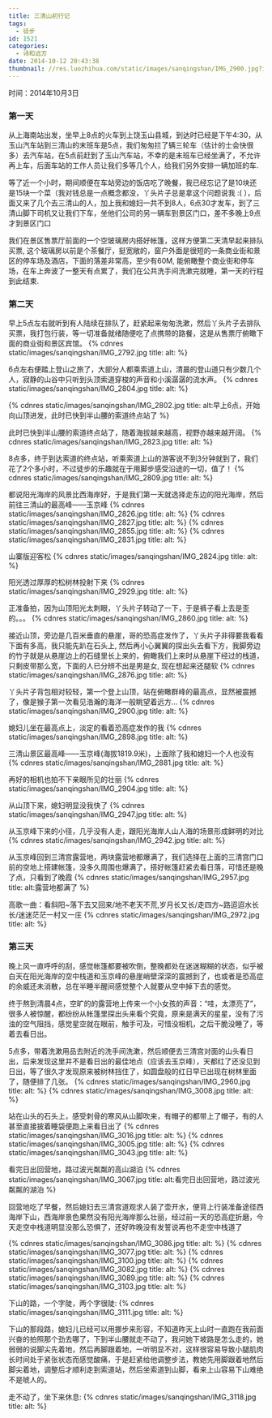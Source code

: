 ```yaml
---
title: 三清山初行记
tags:
  - 徒步
id: 1521
categories:
  - 诗和远方
date: 2014-10-12 20:43:38
thumbnail: //res.luozhihua.com/static/images/sanqingshan/IMG_2900.jpg?imageView2/1/w/345/h/163
---
```


时间：2014年10月3日

### 第一天

从上海南站出发，坐早上8点的火车到上饶玉山县城，到达时已经是下午4:30，从玉山汽车站到三清山的末班车是5点，我们匆匆拦了辆三轮车（估计的士会快很多）去汽车站，在5点前赶到了玉山汽车站，不幸的是末班车已经坐满了，不允许再上车，后面车站的工作人员让我们多等几个人，给我们另外安排一辆加班的车.<!--more-->

等了近一个小时，期间顺便在车站旁边的饭店吃了晚餐，我已经忘记了是10块还是15块一个菜（我对钱总是一点概念都没，丫头片子总是拿这个问题说我 :( ），后面又来了几个去三清山的人，加上我和媳妇一共不到8人，6点30才发车，到了三清山脚下司机又让我们下车，坐他们公司的另一辆车到景区门口，差不多晚上9点才到景区门口

我们在景区售票厅前面的一个空玻璃房内搭好帐篷，这样方便第二天清早起来排队买票, 这个玻璃房以前是个茶餐厅，挺宽敞的，窗户外面是很短的一条商业街和景区的停车场及酒店，下面的落差非常高，至少有60M, 能俯瞰整个商业街和停车场，在车上奔波了一整天有点累了，我们在公共洗手间洗漱完就睡，第一天的行程到此结束.

### 第二天

早上5点左右就听到有人陆续在排队了，赶紧起来匆匆洗漱，然后丫头片子去排队买票，我打包行装，等一切准备就绪随便吃了点携带的路餐，这是从售票厅俯瞰下面的商业街和景区宾馆。
{% cdnres static/images/sanqingshan/IMG_2792.jpg title: alt: %}

6点左右便踏上登山之旅了，大部分人都乘索道上山，清晨的登山道只有少数几个人，寂静的山谷中只听到头顶索道穿梭的声音和小溪潺潺的流水声。
{% cdnres static/images/sanqingshan/IMG_2804.jpg title: alt: %}

{% cdnres static/images/sanqingshan/IMG_2802.jpg title: alt:早上6点，开始向山顶进发，此时已快到半山腰的索道终点站了 %}

此时已快到半山腰的索道终点站了，随着海拔越来越高，视野亦越来越开阔。
{% cdnres static/images/sanqingshan/IMG_2823.jpg title: alt: %}

8点多，终于到达索道的终点站，听乘索道上山的游客说不到3分钟就到了，我们花了2个多小时，不过徒步的乐趣就在于用脚步感受沿途的一切，值了！
{% cdnres static/images/sanqingshan/IMG_2809.jpg title: alt: %}

都说阳光海岸的风景比西海岸好，于是我们第一天就选择走东边的阳光海岸，然后前往三清山的最高峰——玉京峰
{% cdnres static/images/sanqingshan/IMG_2826.jpg title: alt: %}
{% cdnres static/images/sanqingshan/IMG_2827.jpg title: alt: %}
{% cdnres static/images/sanqingshan/IMG_2855.jpg title: alt: %}
{% cdnres static/images/sanqingshan/IMG_2831.jpg title: alt: %}

山寨版迎客松
{% cdnres static/images/sanqingshan/IMG_2824.jpg title: alt: %}

阳光透过厚厚的松树林投射下来
{% cdnres static/images/sanqingshan/IMG_2929.jpg title: alt: %}

正准备拍，因为山顶阳光太刺眼，丫头片子转动了一下，于是裤子看上去是歪的。。。
{% cdnres static/images/sanqingshan/IMG_2860.jpg title: alt: %}

接近山顶，旁边是几百米垂直的悬崖，哥的恐高症发作了，丫头片子非得要我看看下面有多高，我只能先趴在石头上, 然后再小心翼翼的探出头去看下方，我脚旁边的竹子就是从悬崖边上的石缝里长上来的，俯瞰我们上来时从悬崖下经过的栈道，只剩皮带那么宽，下面的人已分辨不出是男是女, 现在想起来还腿软
{% cdnres static/images/sanqingshan/IMG_2876.jpg title: alt: %}

丫头片子背包相对较轻，第一个登上山顶，站在俯瞰群峰的最高点，显然被震撼了，像是猴子第一次看见浩瀚的海洋一般眺望着远方…
{% cdnres static/images/sanqingshan/IMG_2900.jpg title: alt: %}

媳妇儿坐在最高点上，淡定的看着恐高症发作的我
{% cdnres static/images/sanqingshan/IMG_2898.jpg title: alt: %}

三清山景区最高峰——玉京峰(海拔1819.9米)，上面除了我和媳妇一个人也没有
{% cdnres static/images/sanqingshan/IMG_2881.jpg title: alt: %}

再好的相机也拍不下亲眼所见的壮丽
{% cdnres static/images/sanqingshan/IMG_2904.jpg title: alt: %}

从山顶下来，媳妇明显没我快了
{% cdnres static/images/sanqingshan/IMG_2947.jpg title: alt: %}

从玉京峰下来的小径，几乎没有人走，跟阳光海岸人山人海的场景形成鲜明的对比
{% cdnres static/images/sanqingshan/IMG_2942.jpg title: alt: %}

从玉京峰回到三清宫露营地，两块露营地都爆满了，我们选择在上面的三清宫门口前的空地上搭建帐篷，没多久周围也爆满了，搭好帐篷赶紧去看日落，可惜还是晚了点，只看到了晚霞
{% cdnres static/images/sanqingshan/IMG_2957.jpg title: alt:露营地都满了 %}

高歌一曲：看斜阳~落下去又回来/地不老天不荒,岁月长又长/走四方~路迢迢水长长/迷迷茫茫一村又一庄
{% cdnres static/images/sanqingshan/IMG_2972.jpg title: alt: %}

### 第三天

晚上风一直呼呼的刮，感觉帐篷都要被吹倒，整晚都处在迷迷糊糊的状态，似乎被白天在阳光海岸的空中栈道和玉京峰的悬崖峭壁深深的震撼到了，也或者是恐高症的余威还未消散，总在半睡半醒间感觉整个人就要从空中掉下去的感觉。

终于熬到清晨4点，空旷的的露营地上传来一个小女孩的声音：“哇，太漂亮了”，很多人被惊醒，都纷纷从帐篷里探出头来看个究竟，原来是满天的星星，没有了污浊的空气阻挡，感觉星空就在眼前，触手可及，可惜没相机，之后干脆没睡了，等着去看日出。

5点多，带着洗漱用品去附近的洗手间洗漱，然后顺便去三清宫对面的山头看日出，后来发现这里并不是看日出的最佳地点（应该去玉京峰），天都红了还没见到日出，等了很久才发现原来被树林挡住了，如圆盘般的红日早已出现在树林里面了，随便排了几张。
{% cdnres static/images/sanqingshan/IMG_2960.jpg title: alt: %}
{% cdnres static/images/sanqingshan/IMG_3008.jpg title: alt: %}

站在山头的石头上，感受刺骨的寒风从山脚吹来，有帽子的都带上了帽子，有的人甚至直接披着睡袋便跑上来看日出了
{% cdnres static/images/sanqingshan/IMG_3016.jpg title: alt: %}
{% cdnres static/images/sanqingshan/IMG_3005.jpg title: alt: %}
{% cdnres static/images/sanqingshan/IMG_3043.jpg title: alt: %}

看完日出回营地，路过波光粼粼的高山湖泊
{% cdnres static/images/sanqingshan/IMG_3067.jpg title: alt:看完日出回营地，路过波光粼粼的湖泊 %}

回营地吃了早餐，然后媳妇去三清宫道观求人装了壶开水，便背上行装准备途径西海岸下山，西海岸景色果然没有阳光海岸那么壮丽，经过前一天的恐高症折磨，今天走空中栈道明显没那么恐惧了，还好昨晚没有发誓说再也不走空中栈道了

{% cdnres static/images/sanqingshan/IMG_3086.jpg title: alt: %}
{% cdnres static/images/sanqingshan/IMG_3077.jpg title: alt: %}
{% cdnres static/images/sanqingshan/IMG_3100.jpg title: alt: %}
{% cdnres static/images/sanqingshan/IMG_3082.jpg title: alt: %}
{% cdnres static/images/sanqingshan/IMG_3089.jpg title: alt: %}
{% cdnres static/images/sanqingshan/IMG_3103.jpg title: alt: %}

下山的路，一个字陡，两个字很陡:
{% cdnres static/images/sanqingshan/IMG_3111.jpg title: alt: %}

下山的那段路，媳妇儿已经可以用挪步来形容，不知道昨天上山时一直跑在我前面兴奋的拍照那个劲去哪了，下到半山腰就走不动了，我问她下坡路是怎么走的，她弱弱的说脚尖先着地，然后再脚跟着地，一听明显不对，这样很容易导致小腿肌肉长时间处于紧张状态而感觉酸痛，于是赶紧给他调整步法，教她先用脚跟着地然后脚尖着地，调整后才顺利走到索道站，然后坐索道到山脚，看来上山容易下山难绝不是唬人的。

走不动了，坐下来休息:
{% cdnres static/images/sanqingshan/IMG_3118.jpg title: alt: %}
